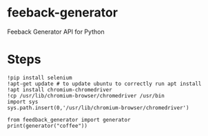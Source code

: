 # feeback-generator
Feeback Generator API for Python

# Steps
```
!pip install selenium
!apt-get update # to update ubuntu to correctly run apt install
!apt install chromium-chromedriver
!cp /usr/lib/chromium-browser/chromedriver /usr/bin
import sys
sys.path.insert(0,'/usr/lib/chromium-browser/chromedriver')

from feedback_generator import generator
print(generator("coffee"))
```
